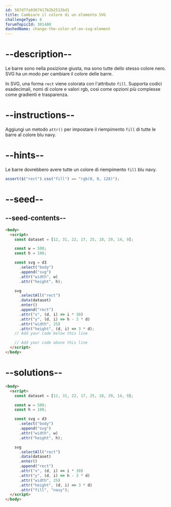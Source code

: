 ```yaml
---
id: 587d7fa9367417b2b2512bd1
title: Cambiare il colore di un elemento SVG
challengeType: 6
forumTopicId: 301480
dashedName: change-the-color-of-an-svg-element
---
```


# --description--

Le barre sono nella posizione giusta, ma sono tutte dello stesso colore nero. SVG ha un modo per cambiare il colore delle barre.

In SVG, una forma `rect` viene colorata con l'attributo `fill`. Supporta codici esadecimali, nomi di colore e valori rgb, così come opzioni più complesse come gradienti e trasparenza.

# --instructions--

Aggiungi un metodo `attr()` per impostare il riempimento `fill` di tutte le barre al colore blu navy.

# --hints--

Le barre dovrebbero avere tutte un colore di riempimento `fill` blu navy.

```js
assert($("rect").css("fill") == "rgb(0, 0, 128)");
```

# --seed--

## --seed-contents--

```html
<body>
  <script>
    const dataset = [12, 31, 22, 17, 25, 18, 29, 14, 9];

    const w = 500;
    const h = 100;

    const svg = d3
      .select("body")
      .append("svg")
      .attr("width", w)
      .attr("height", h);

    svg
      .selectAll("rect")
      .data(dataset)
      .enter()
      .append("rect")
      .attr("x", (d, i) => i * 30)
      .attr("y", (d, i) => h - 3 * d)
      .attr("width", 25)
      .attr("height", (d, i) => 3 * d);
    // Add your code below this line

    // Add your code above this line
  </script>
</body>
```

# --solutions--

```html
<body>
  <script>
    const dataset = [12, 31, 22, 17, 25, 18, 29, 14, 9];

    const w = 500;
    const h = 100;

    const svg = d3
      .select("body")
      .append("svg")
      .attr("width", w)
      .attr("height", h);

    svg
      .selectAll("rect")
      .data(dataset)
      .enter()
      .append("rect")
      .attr("x", (d, i) => i * 30)
      .attr("y", (d, i) => h - 3 * d)
      .attr("width", 25)
      .attr("height", (d, i) => 3 * d)
      .attr("fill", "navy");
  </script>
</body>
```
